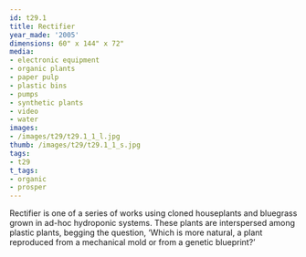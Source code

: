 ```yaml
---
id: t29.1
title: Rectifier
year_made: '2005'
dimensions: 60" x 144" x 72"
media:
- electronic equipment
- organic plants
- paper pulp
- plastic bins
- pumps
- synthetic plants
- video
- water
images:
- /images/t29/t29.1_1_l.jpg
thumb: /images/t29/t29.1_1_s.jpg
tags:
- t29
t_tags:
- organic
- prosper
---
```


Rectifier is one of a series of works using cloned houseplants and bluegrass grown in ad-hoc hydroponic systems. These plants are interspersed among plastic plants, begging the question, ‘Which is more natural, a plant reproduced from a mechanical mold or from a genetic blueprint?’

